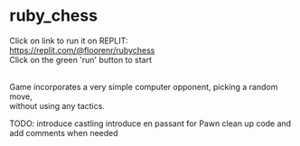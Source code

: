 # ruby_chess

Click on link to run it on REPLIT:<br />
https://replit.com/@floorenr/rubychess<br />
Click on the green 'run' button to start<br /><br />

Game incorporates a very simple computer opponent, picking a random move,<br />
without using any tactics.

TODO:
introduce castling
introduce en passant for Pawn
clean up code and add comments when needed